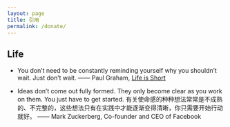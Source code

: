 ```yaml
---
layout: page
title: 引用
permalink: /donate/
---
```





## Life

* You don’t need to be constantly reminding yourself why you shouldn’t wait. Just don’t wait. —— Paul Graham, [Life is Short](http://paulgraham.com/vb.html)

* Ideas don’t come out fully formed. They only become clear as you work on them. You just have to get started. 有关使命感的种种想法常常是不成熟的、不完整的，这些想法只有在实践中才能逐渐变得清晰，你只需要开始行动就好。 —— Mark Zuckerberg, Co-founder and CEO of Facebook